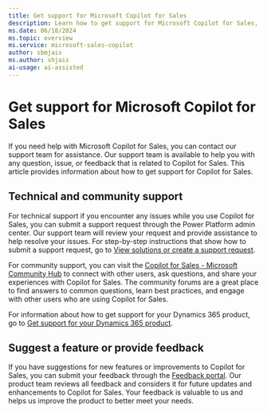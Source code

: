 ```yaml
---
title: Get support for Microsoft Copilot for Sales
description: Learn how to get support for Microsoft Copilot for Sales, including technical support and community support.
ms.date: 06/18/2024
ms.topic: overview
ms.service: microsoft-sales-copilot
author: sbmjais
ms.author: shjais
ai-usage: ai-assisted
---
```


# Get support for Microsoft Copilot for Sales

If you need help with Microsoft Copilot for Sales, you can contact our support team for assistance. Our support team is available to help you with any question, issue, or feedback that is related to Copilot for Sales. This article provides information about how to get support for Copilot for Sales.

## Technical and community support

For technical support if you encounter any issues while you use Copilot for Sales, you can submit a support request through the Power Platform admin center. Our support team will review your request and provide assistance to help resolve your issues. For step-by-step instructions that show how to submit a support request, go to [View solutions or create a support request](/power-platform/admin/get-help-support#view-solutions-or-create-a-support-request).

For community support, you can visit the [Copilot for Sales - Microsoft Community Hub](https://techcommunity.microsoft.com/t5/microsoft-copilot-for-sales/bd-p/VivaSales) to connect with other users, ask questions, and share your experiences with Copilot for Sales. The community forums are a great place to find answers to common questions, learn best practices, and engage with other users who are using Copilot for Sales.

For information about how to get support for your Dynamics 365 product, go to [Get support for your Dynamics 365 product](/dynamics365/get-started/support/).

## Suggest a feature or provide feedback

If you have suggestions for new features or improvements to Copilot for Sales, you can submit your feedback through the [Feedback portal](https://feedbackportal.microsoft.com/feedback/forum/7fcacc26-460c-ed11-b83d-000d3a4d91d1). Our product team reviews all feedback and considers it for future updates and enhancements to Copilot for Sales. Your feedback is valuable to us and helps us improve the product to better meet your needs.
